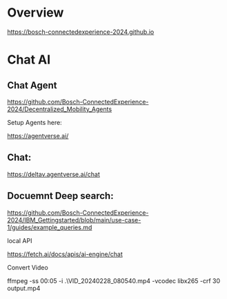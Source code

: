 # Overview 

https://bosch-connectedexperience-2024.github.io


# Chat AI

## Chat Agent
https://github.com/Bosch-ConnectedExperience-2024/Decentralized_Mobility_Agents 

Setup Agents here: 

https://agentverse.ai/

## Chat: 

https://deltav.agentverse.ai/chat

## Docuemnt Deep search: 

https://github.com/Bosch-ConnectedExperience-2024/IBM_Gettingstarted/blob/main/use-case-1/guides/example_queries.md




local API

https://fetch.ai/docs/apis/ai-engine/chat



Convert Video

ffmpeg -ss 00:05 -i .\VID_20240228_080540.mp4 -vcodec libx265 -crf 30 output.mp4
